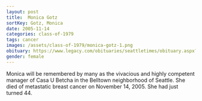 ```yaml
---
layout: post
title:  Monica Gotz
sortKey: Gotz, Monica
date: 2005-11-14
categories: class-of-1979
tags: cancer
images: /assets/class-of-1979/monica-gotz-1.png
obituary: https://www.legacy.com/obituaries/seattletimes/obituary.aspx?n=Monica-Gotz&pid=16317475
gender: female
---
```

Monica will be remembered by many as the vivacious and highly competent manager of Casa U Betcha in the Belltown neighborhood of Seattle. She died of metastatic breast cancer on November 14, 2005. She had just turned 44. 

